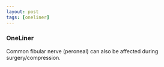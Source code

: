 ```yaml
---
layout: post
tags: [oneliner]
---
```



### OneLiner

Common fibular nerve (peroneal) can also be affected during surgery/compression.
